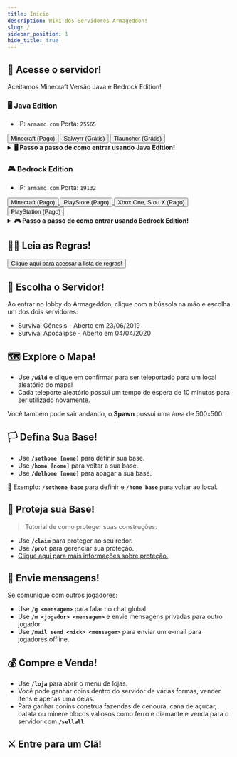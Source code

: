 ```yaml
---
title: Inicio
description: Wiki dos Servidores Armageddon!
slug: /
sidebar_position: 1
hide_title: true
---
```


## 🚀 Acesse o servidor!

Aceitamos Minecraft Versão Java e Bedrock Edition!

### 🖥️ Java Edition

- IP: `armamc.com` Porta: `25565`

<div>
  <a href="https://www.minecraft.net/pt-pt/store/minecraft-java-bedrock-edition-pc">
    <button class="button button--primary" style={{margin: 10}}>
      Minecraft (Pago)
    </button>
  </a>
  <a href="https://www.salwyrr.com/">
    <button class="button button--primary" style={{margin: 10}}>
      Salwyrr (Grátis)
    </button>
  </a>
  <a href="https://tlauncher.org/installer">
    <button class="button button--primary" style={{margin: 10}}>
      Tlauncher (Grátis)
    </button>
  </a>
</div>

<details style={{marginTop: 20}}>
  <summary><b>
  🖥️ Passo a passo de como entrar usando Java Edition!
  </b></summary>
  <div>
  <p>1. Clique na opção <code>Multijogador</code>:</p>
  <img src="https://i.imgur.com/ch91qRq.png"></img>
  <p style={{marginTop: 25}}>2. Clique na opção <b>Adicionar Servidor</b>:</p>
  <img src="https://i.imgur.com/dnS53OG.png"></img>
  <p style={{marginTop: 25}}>3. Preencha <code>Armageddon</code> na opção <b>Nome do servidor</b>.</p>
  <p>4. Preencha <code>armamc.com</code> na opção <b>Endereço do servidor</b> e clique em <b>Concluído</b>:</p>
  <img src="https://i.imgur.com/vZxXzEj.png"></img>
  <p style={{marginTop: 25}}>5. Clique na mensagem do servidor e depois em <b>Entrar no servidor</b>:</p>
  <img src="https://i.imgur.com/o3GUq2w.png"></img>
  <img src="https://i.imgur.com/CDSOcH2.png"></img>
  <p style={{marginTop: 25}}>6. Use <code>/registrar Sua-Senha Sua-Senha</code> para se registrar!</p>
  </div>
</details>

### 🎮 Bedrock Edition

- IP: `armamc.com` Porta: `19132`

<div>
  <a href="https://www.minecraft.net/pt-pt/store/minecraft-java-bedrock-edition-pc">
    <button class="button button--primary" style={{margin: 5}}>
      Minecraft (Pago)
    </button>
  </a>
  <a href="https://play.google.com/store/apps/details?id=com.mojang.minecraftpe&hl=pt_BR&gl=US">
    <button class="button button--primary" style={{margin: 5}}>
      PlayStore (Pago)
    </button>
  </a>
  <a href="https://www.xbox.com/pt-BR/games/store/minecraft/9NBLGGH537BL/0010">
    <button class="button button--primary" style={{margin: 5}}>
      Xbox One, S ou X (Pago)
    </button>
  </a>
  <a href="https://www.playstation.com/pt-br/games/minecraft/">
    <button class="button button--primary" style={{margin: 5}}>
      PlayStation (Pago)
    </button>
  </a>
</div>

<details style={{marginTop: 20}}>
  <summary><b>
  🎮 Passo a passo de como entrar usando Bedrock Edition!
  </b></summary>
  <div>
  <p>1. Clique na opção <b>Jogar</b>:</p>
  <img src="https://i.imgur.com/ovEqfwN.png"></img>
  <p style={{marginTop: 25}}>2. Clique na opção <b>Servidores</b> e depois em <b>Adicinar Servidor</b>:</p>
  <img src="https://i.imgur.com/opxYhcx.png"></img>
  <p style={{marginTop: 25}}>3. Preencha <code>Armageddon</code> na opção <b>Nome do servidor</b>.</p>
  <p>4. Preencha <code>armamc.com</code> na opção <b>Endereço do Servidor</b>.</p>
  <p>5. Preencha <code>19132</code> na opção <b>Porta</b> e clique em <b>Jogar</b>:</p>
  <img src="https://i.imgur.com/RX5Xx8q.png"></img>
  <p style={{marginTop: 25}}>6. Use <code>/registrar Sua-Senha Sua-Senha</code> para se registrar!</p>
  </div>
</details>

## 🏴‍☠️ Leia as Regras!

<a href="https://wiki.armamc.com/regras">
  <button class="button button--primary" style={{margin: 10}}>
      Clique aqui para acessar a lista de regras!
  </button>
</a>

## 🧭 Escolha o Servidor!

Ao entrar no lobby do Armageddon, clique com a bússola na mão e escolha um dos dois servidores:

* Survival Gênesis - Aberto em 23/06/2019
* Survival Apocalipse - Aberto em 04/04/2020

## 🗺️ Explore o Mapa!

* Use **`/wild`** e clique em confirmar para ser teleportado para um local aleatório do mapa!
* Cada teleporte aleatório possui um tempo de espera de 10 minutos para ser utilizado novamente.

Você também pode sair andando, o **Spawn** possui uma área de 500x500.

## 🏳️ Defina Sua Base!

* Use **`/sethome [nome]`** para definir sua base.
* Use **`/home [nome]`** para voltar a sua base.
* Use **`/delhome [nome]`** para apagar a sua base.

🎯 Exemplo: **`/sethome base`** para definir e **`/home base`** para voltar ao local.

## 💂 Proteja sua Base!

> Tutorial de como proteger suas construções:

* Use **`/claim`** para proteger ao seu redor.
* Use **`/prot`** para gerenciar sua proteção.
* [Clique aqui para mais informações sobre proteção.](/protecao/basica.md)

## 💬 Envie mensagens!

Se comunique com outros jogadores:

* Use **`/g <mensagem>`** para falar no chat global.
* Use **`/m <jogador> <mensagem>`** e envie mensagens privadas para outro jogador.
* Use **`/mail send <nick> <mensagem>`** para enviar um e-mail para jogadores offline.

## 💰 Compre e Venda!

* Use **`/loja`** para abrir o menu de lojas.
* Você pode ganhar coins dentro do servidor de várias formas, vender itens é apenas uma delas.
* Para ganhar conins construa fazendas de cenoura, cana de açucar, batata ou minere blocos valiosos como ferro e diamante e venda para o servidor com **`/sellall`**.

## ⚔️ Entre para um Clã!
